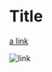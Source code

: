 # Title

[a link](google.com)

![link](https://commons.wikimedia.org/wiki/Commons:Quality_images#/media/File:Gull_portrait_ca_usa.jpg)


